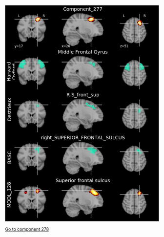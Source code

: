 


![277](preliminary/277.jpg "Component 277")

[Go to component 278](https://parietal-inria.github.io/MODL_atlas/512/278 "Component 278")